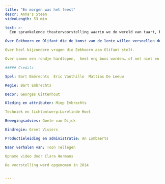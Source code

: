 ```yaml
---
title: "En morgen was het feest"
descr: Anna's Steen
videoLength: 53 min

text: >-
  Een sprankelende theatervoorstelling waarin we de wereld van taart, beukennoten en eindeloos feesten op een beeldrijke en muzikale wijze tot leven brengen.   Stuk voor stuk pareltjes van verhalen van Toon Tellegen met een filosofische insteek en ongewone denkpistes en hersenkronkels, met zorg uitgezocht voor kinderen vanaf 5 jaar.

Over Eekhoorn en Olifant die de komst van de lente willen versnellen door haar een brief te schrijven:

Over heel bijzondere vragen die Eekhoorn aan Olifant stelt.

Over samen een rondje hardlopen,  heel erg boos worden… of net niet en over niet  naar taart verlangen, maar uiteindelijk toch heerlijk feest vieren.

##### Credits

Spel: Bart Embrechts  Eric Vanthillo  Mattias De Leeuw

Regie: Bart Embrechts

Decor: Georges Uittenhout

Kleding en attributen: Miep Embrechts

Techniek en lichtontwerp:Lorelinde Hoet

Bewegingsadvies: Goele van Dijck

Eindregie: Greet Vissers

Productieleiding en administratie: An Lombaerts

Naar verhalen van: Toon Tellegen

Opname video door Clara Hermans

De voorstelling werd opgenomen in 2014

‍
---
```

